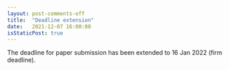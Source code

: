 ```yaml
---
layout: post-comments-off
title:  "Deadline extension"
date:   2021-12-07 16:00:00
isStaticPost: true
---
```

The deadline for paper submission has been extended to 16 Jan 2022 (firm deadline).